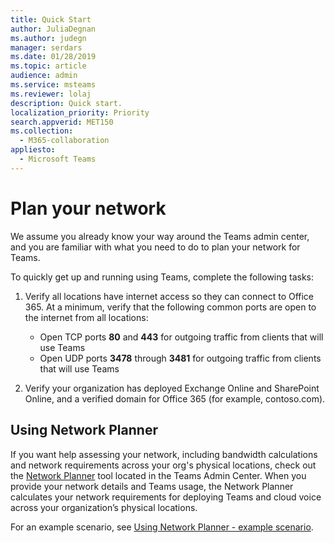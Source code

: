 ```yaml
---
title: Quick Start
author: JuliaDegnan
ms.author: judegn
manager: serdars
ms.date: 01/28/2019
ms.topic: article
audience: admin
ms.service: msteams
ms.reviewer: lolaj
description: Quick start.
localization_priority: Priority
search.appverid: MET150
ms.collection: 
  - M365-collaboration
appliesto: 
  - Microsoft Teams
---
```


# Plan your network
We assume you already know your way around the Teams admin center, and you are familiar with what you need to do to plan your network for Teams. 

To quickly get up and running using Teams, complete the following tasks:

1. Verify all locations have internet access so they can connect to Office 365. At a minimum, verify that the following common ports are open to the internet from all locations:

    - Open TCP ports **80** and **443** for outgoing traffic from clients that will use Teams    
    - Open UDP ports **3478** through **3481** for outgoing traffic from clients that will use Teams

1. Verify your organization has deployed Exchange Online and SharePoint Online, and a verified domain for Office 365 (for example, contoso.com).

## Using Network Planner

If you want help assessing your network, including bandwidth calculations and network requirements across your org's physical locations, check out the [Network Planner](https://docs.microsoft.com/en-us/microsoftteams/network-planner) tool located in the Teams Admin Center. When you provide your network details and Teams usage, the Network Planner calculates your network requirements for deploying Teams and cloud voice across your organization’s physical locations.

For an example scenario, see [Using Network Planner - example scenario](tutorial-network-planner-example).

